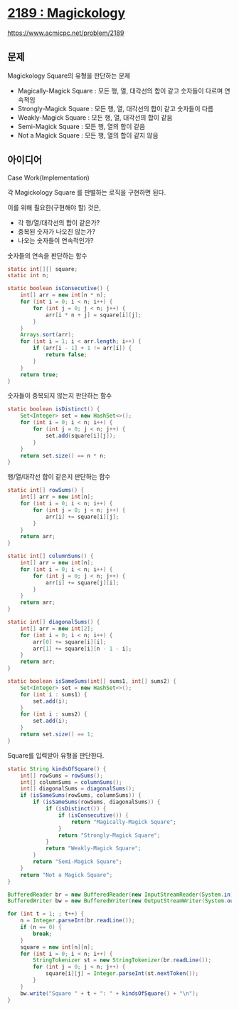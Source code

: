 # [2189 : Magickology](https://www.acmicpc.net/problem/2189)
https://www.acmicpc.net/problem/2189

## 문제
Magickology Square의 유형을 판단하는 문제
- Magically-Magick Square : 모든 행, 열, 대각선의 합이 같고 숫자들이 다르며 연속적임
- Strongly-Magick Square : 모든 행, 열, 대각선의 합이 같고 숫자들이 다름
- Weakly-Magick Square : 모든 행, 열, 대각선의 합이 같음
- Semi-Magick Square : 모든 행, 열의 합이 같음
- Not a Magick Square : 모든 행, 열의 합이 같지 않음

## 아이디어
Case Work(Implementation)

각 Magickology Square 를 판별하는 로직을 구현하면 된다.

이를 위해 필요한(구현해야 할) 것은,
- 각 행/열/대각선의 합이 같은가?
- 중복된 숫자가 나오진 않는가?
- 나오는 숫자들이 연속적인가?

숫자들의 연속을 판단하는 함수
```java
static int[][] square;
static int n;

static boolean isConsecutive() {
    int[] arr = new int[n * n];
    for (int i = 0; i < n; i++) {
        for (int j = 0; j < n; j++) {
            arr[i * n + j] = square[i][j];
        }
    }
    Arrays.sort(arr);
    for (int i = 1; i < arr.length; i++) {
        if (arr[i - 1] + 1 != arr[i]) {
            return false;
        }
    }
    return true;
}
```

숫자들이 중복되지 않는지 판단하는 함수
```java
static boolean isDistinct() {
    Set<Integer> set = new HashSet<>();
    for (int i = 0; i < n; i++) {
        for (int j = 0; j < n; j++) {
            set.add(square[i][j]);
        }
    }
    return set.size() == n * n;
}
```

행/열/대각선 합이 같은지 판단하는 함수
```java
static int[] rowSums() {
    int[] arr = new int[n];
    for (int i = 0; i < n; i++) {
        for (int j = 0; j < n; j++) {
            arr[i] += square[i][j];
        }
    }
    return arr;
}

static int[] columnSums() {
    int[] arr = new int[n];
    for (int i = 0; i < n; i++) {
        for (int j = 0; j < n; j++) {
            arr[i] += square[j][i];
        }
    }
    return arr;
}

static int[] diagonalSums() {
    int[] arr = new int[2];
    for (int i = 0; i < n; i++) {
        arr[0] += square[i][i];
        arr[1] += square[i][n - 1 - i];
    }
    return arr;
}

static boolean isSameSums(int[] sums1, int[] sums2) {
    Set<Integer> set = new HashSet<>();
    for (int i : sums1) {
        set.add(i);
    }
    for (int i : sums2) {
        set.add(i);
    }
    return set.size() == 1;
}
```

Square를 입력받아 유형을 판단한다.
```java
static String kindsOfSquare() {
    int[] rowSums = rowSums();
    int[] columnSums = columnSums();
    int[] diagonalSums = diagonalSums();
    if (isSameSums(rowSums, columnSums)) {
        if (isSameSums(rowSums, diagonalSums)) {
            if (isDistinct()) {
                if (isConsecutive()) {
                    return "Magically-Magick Square";
                }
                return "Strongly-Magick Square";
            }
            return "Weakly-Magick Square";
        }
        return "Semi-Magick Square";
    }
    return "Not a Magick Square";
}

BufferedReader br = new BufferedReader(new InputStreamReader(System.in));
BufferedWriter bw = new BufferedWriter(new OutputStreamWriter(System.out));

for (int t = 1; ; t++) {
    n = Integer.parseInt(br.readLine());
    if (n == 0) {
        break;
    }
    square = new int[n][n];
    for (int i = 0; i < n; i++) {
        StringTokenizer st = new StringTokenizer(br.readLine());
        for (int j = 0; j < n; j++) {
            square[i][j] = Integer.parseInt(st.nextToken());
        }
    }
    bw.write("Square " + t + ": " + kindsOfSquare() + "\n");
}
```